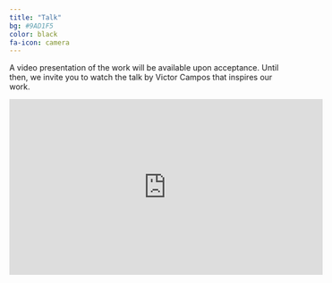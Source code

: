 ```yaml
---
title: "Talk"
bg: #9AD1F5
color: black
fa-icon: camera
---
```


A video presentation of the work will be available upon acceptance. Until then, we invite you to watch the talk by Victor Campos that inspires our work.

<center>
<iframe width="560" height="315" src="https://www.youtube.com/watch?v=rZRNHJ_15Bo" frameborder="0" allow="accelerometer; autoplay; encrypted-media; gyroscope; picture-in-picture" allowfullscreen></iframe>
</center>
